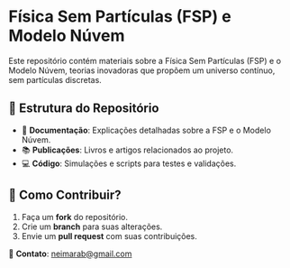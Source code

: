 # Física Sem Partículas (FSP) e Modelo Núvem  

Este repositório contém materiais sobre a Física Sem Partículas (FSP) e o Modelo Núvem, teorias inovadoras que propõem um universo contínuo, sem partículas discretas.  

## 📂 Estrutura do Repositório  
- 📖 **Documentação**: Explicações detalhadas sobre a FSP e o Modelo Núvem.  
- 📚 **Publicações**: Livros e artigos relacionados ao projeto.  
- 💻 **Código**: Simulações e scripts para testes e validações.  

## 🚀 Como Contribuir?  
1. Faça um **fork** do repositório.  
2. Crie um **branch** para suas alterações.  
3. Envie um **pull request** com suas contribuições.  

📩 **Contato**: neimarab@gmail.com  

